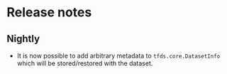 # Release notes

## Nightly

*   It is now possible to add arbitrary metadata to `tfds.core.DatasetInfo`
    which will be stored/restored with the dataset.
